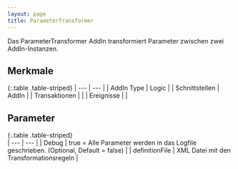 ```yaml
---
layout: page
title: ParameterTransformer
---
```



Das ParameterTransformer AddIn transformiert Parameter zwischen zwei AddIn-Instanzen.

## Merkmale

{:.table .table-striped}
| --- | --- |
| AddIn Type | Logic |
| Schnittstellen | AddIn |
| Transaktionen |  |
| Ereignisse |  |


## Parameter

{:.table .table-striped}                
| --- | --- |
| Debug | true = Alle Parameter werden in das Logfile geschrieben. (Optional, Default = false) |
| definitionFile | XML Datei mit den Transformationsregeln |



<!-- 
## Anwendungsbeispiele 

ToDo
-->

